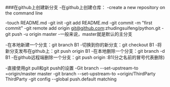 ###在github上创建新分支
-在github上创建仓库：
-create a new repository on the command line

-touch README.md
-git init
-git add README.md
-git commit -m "first commit"
-git remote add origin git@github.com:zhudingsuifeng/python.git
-git push -u origin master
-一般来说，master就是默认的主分支


-在本地新建一个分支：git branch B1
-切换到你的新分支：git checkout B1
-将新分支发布在github上：git push origin B1
-在本地删除一个分支：git branch -d B1
-在github远程端删除一个分支：git push origin :B1(分之名前的冒号代表删除)



-直接使用git pull和git push的设置
-Git branch  --set-upstream-to =origin/master master
-git branch  --set-upstream-to =origin/ThirdParty ThirdParty
-git config --global push.default matching